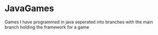 # JavaGames
Games I have programmed in java
seperated into branches with the main branch holding the framework for a game
